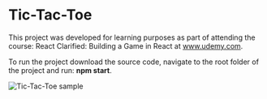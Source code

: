 # Tic-Tac-Toe 

This project was developed for learning purposes as part of attending the course: 
React Clarified: Building a Game in React at www.udemy.com.

To run the project download the source code, navigate to the root folder of the project and run: **npm start**.

![Tic-Tac-Toe sample](https://user-images.githubusercontent.com/37752740/162787634-693ccc9b-75fd-432f-9299-24ff0a1b7e89.png)

